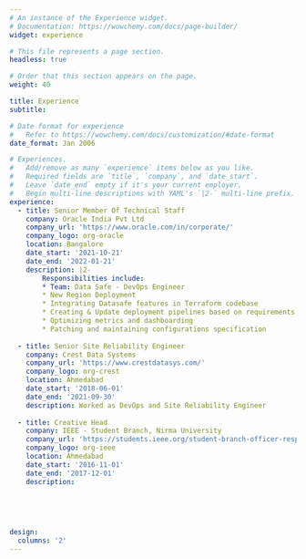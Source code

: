 ```yaml
---
# An instance of the Experience widget.
# Documentation: https://wowchemy.com/docs/page-builder/
widget: experience

# This file represents a page section.
headless: true

# Order that this section appears on the page.
weight: 40

title: Experience
subtitle:

# Date format for experience
#   Refer to https://wowchemy.com/docs/customization/#date-format
date_format: Jan 2006

# Experiences.
#   Add/remove as many `experience` items below as you like.
#   Required fields are `title`, `company`, and `date_start`.
#   Leave `date_end` empty if it's your current employer.
#   Begin multi-line descriptions with YAML's `|2-` multi-line prefix.
experience:
  - title: Senior Member Of Technical Staff
    company: Oracle India Pvt Ltd
    company_url: 'https://www.oracle.com/in/corporate/'
    company_logo: org-oracle
    location: Bangalore
    date_start: '2021-10-21'
    date_end: '2022-01-21'
    description: |2-
        Responsibilities include:
        * Team: Data Safe - DevOps Engineer
        * New Region Deployment
        * Integrating Datasafe features in Terraform codebase
        * Creating & Update deployment pipelines based on requirements
        * Optimizing metrics and dashboarding
        * Patching and maintaining configurations specification
        
  - title: Senior Site Reliability Engineer
    company: Crest Data Systems
    company_url: 'https://www.crestdatasys.com/'
    company_logo: org-crest
    location: Ahmedabad
    date_start: '2018-06-01'
    date_end: '2021-09-30'
    description: Worked as DevOps and Site Reliability Engineer
    
  - title: Creative Head
    company: IEEE - Student Branch, Nirma University
    company_url: 'https://students.ieee.org/student-branch-officer-responsibilities-and-administration/'
    company_logo: org-ieee
    location: Ahmedabad
    date_start: '2016-11-01'
    date_end: '2017-12-01'
    description: 
    
    
      
    

design:
  columns: '2'
---
```

